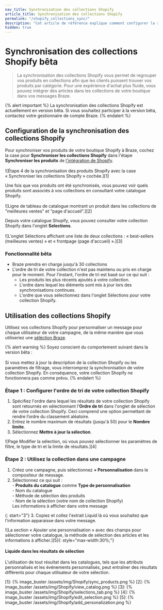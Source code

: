 ```yaml
---
nav_title: Synchronisation des collections Shopify
article_title: Synchronisation des collections Shopify
permalink: "/shopify_collections_sync/"
description: "Cet article de référence explique comment configurer la synchronisation des collections Shopify, ce qui vous permet de regrouper vos produits en collections afin que les clients puissent trouver vos produits par catégorie."
hidden: true
---
```


# Synchronisation des collections Shopify bêta

> La synchronisation des collections Shopify vous permet de regrouper vos produits en collections afin que les clients puissent trouver vos produits par catégorie. Pour une expérience d'achat plus fluide, vous pouvez intégrer des articles dans les collections de votre boutique dans vos messages Braze.

{% alert important %}
La synchronisation des collections Shopify est actuellement en version bêta. Si vous souhaitez participer à la version bêta, contactez votre gestionnaire de compte Braze.
{% endalert %}

## Configuration de la synchronisation des collections Shopify

Pour synchroniser vos produits de votre boutique Shopify à Braze, cochez la case pour **Synchroniser les collections Shopify** dans l'étape **Synchroniser les produits** de [l'intégration de Shopify]({{site.baseurl}}/partners/message_orchestration/channel_extensions/ecommerce/shopify/setting_up_shopify#setting-up-shopify-in-braze).<br><br>![Étape 4 de la synchronisation des produits Shopify avec la case « Synchroniser les collections Shopify » cochée.][1]

Une fois que vos produits ont été synchronisés, vous pouvez voir quels produits sont associés à vos collections en consultant votre catalogue Shopify. <br><br>![Ligne de tableau de catalogue montrant un produit dans les collections de "meilleures ventes" et "page d'accueil".][2]

Depuis votre catalogue Shopify, vous pouvez consulter votre collection Shopify dans l'onglet **Selections**. <br><br>![L'onglet Sélections affichant une liste de deux collections : « best-sellers (meilleures ventes) » et « frontpage (page d'accueil) ».][3]

### Fonctionnalité bêta

- Braze prendra en charge jusqu'à 30 collections
- L'ordre de tri de votre collection n'est pas maintenu ou pris en charge pour le moment. Pour l'instant, l'ordre de tri est basé sur ce qui suit :
    - Les produits les plus récents ajoutés à votre collection.
    - L'ordre dans lequel les éléments sont mis à jour lors des synchronisations continues.
    - L'ordre que vous sélectionnez dans l'onglet Sélections pour votre collection Shopify.

## Utilisation des collections Shopify

Utilisez vos collections Shopify pour personnaliser un message pour chaque utilisateur de votre campagne, de la même manière que vous utiliseriez une [séléction Braze]({{site.baseurl}}/user_guide/personalization_and_dynamic_content/catalogs/selections/).

{% alert warning %}
Soyez conscient du comportement suivant dans la version bêta : <br><br>Si vous mettez à jour la description de la collection Shopify ou les paramètres de filtrage, vous interromprez la synchronisation de votre collection Shopify. En conséquence, votre collection Shopify ne fonctionnera pas comme prévu.
{% endalert %}

### Étape 1 : Configurer l'ordre de tri de votre collection Shopify

1. Spécifiez l'ordre dans lequel les résultats de votre collection Shopify sont retournés en sélectionnant l'**Ordre de tri** dans l'onglet de sélection de votre collection Shopify. Ceci comprend une option permettant de rendre l’ordre du classement aléatoire.
2. Entrez le nombre maximum de résultats (jusqu'à 50) pour le **Nombre limite**.
3. Sélectionnez **Mettre à jour la sélection**.

![Page Modifier la sélection, où vous pouvez sélectionner les paramètres de filtre, le type de tri et la limite de résultats.][4]

### Étape 2 : Utilisez la collection dans une campagne

1. Créez une campagne, puis sélectionnez **\+ Personnalisation** dans le compositeur de message.
2. Sélectionnez ce qui suit :<br>- **Produits du catalogue** comme **Type de personnalisation**<br>\- Nom du catalogue<br>\- Méthode de sélection des produits<br>\- Nom de la sélection (votre nom de collection Shopify) <br>Les informations à afficher dans votre message

{: start="3"}
3\. Copiez et collez l'extrait Liquid là où vous souhaitez que l'information apparaisse dans votre message.

![La section « Ajouter une personnalisation » avec des champs pour sélectionner votre catalogue, la méthode de sélection des articles et les informations à afficher.][5]{: style="max-width:30%;"}

#### Liquide dans les résultats de sélection

L'utilisation de tout résultat dans les catalogues, tels que les attributs personnalisés et les événements personnalisés, peut entraîner des résultats différents pour chaque utilisateur de votre sélection.

[1]: {% image_buster /assets/img/Shopify/sync_products.png %}
[2]: {% image_buster /assets/img/Shopify/view_catalog.png %}
[3]: {% image_buster /assets/img/Shopify/selections_tab.png %}
[4]: {% image_buster /assets/img/Shopify/edit_selection.png %}
[5]: {% image_buster /assets/img/Shopify/add_personalization.png %}
